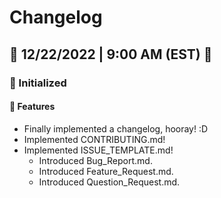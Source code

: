 # Changelog

## 📅 12/22/2022 | 9:00 AM (EST) 📅
### 🎉 Initialized
#### 🚀 Features
- Finally implemented a changelog, hooray! :D
- Implemented CONTRIBUTING.md!
- Implemented ISSUE_TEMPLATE.md!
	- Introduced Bug_Report.md.
	- Introduced Feature_Request.md.
	- Introduced Question_Request.md.